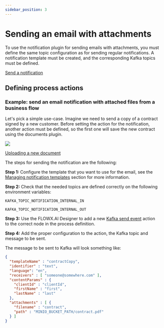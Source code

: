 ```yaml
---
sidebar_position: 3
---
```


# Sending an email with attachments

To use the notification plugin for sending emails with attachments, you must define the same topic configuration as for sending regular notifications. A notification template must be created, and the corresponding Kafka topics must be defined.

[Send a notification](sending-a-notification.md)

## **Defining process actions**

### Example: send an email notification with attached files from a business flow

Let's pick a simple use-case. Imagine we need to send a copy of a contract signed by a new customer. Before setting the action for the notification, another action must be defined, so the first one will save the new contract using the documents plugin.

![](https://s3.eu-west-1.amazonaws.com/docx.flowx.ai/2.13/send_email_notif_attach.jpeg)

[Uploading a new document](../../documents-plugin/using-documents-plugin/uploading-a-new-document.md)

The steps for sending the notification are the following:

**Step 1:** Configure the template that you want to use for the email, see the [Managing notification templates](managing-notification-templates) section for more information.

**Step 2:** Check that the needed topics are defined correctly on the following environment variables:

`KAFKA_TOPIC_NOTIFICATION_INTERNAL_IN`

`KAFKA_TOPIC_NOTIFICATION_INTERNAL_OUT`

**Step 3:** Use the FLOWX.AI Designer to add a new [Kafka send event](../../../../../building-blocks/node/message-send-received-task-node.md#configuring-a-message-send-task-node) action to the correct node in the process definition.

**Step 4:** Add the proper configuration to the action, the Kafka topic and message to be sent.

The message to be sent to Kafka will look something like:

```json
{
  "templateName" : "contractCopy",
  "identifier" : "text",
  "language": "en",
  "receivers" : [ "someone@somewhere.com" ],
  "contentParams" : {
    "clientId" : "clientId",
    "firstName" : "first",
    "lastName" : "last"
  },
  "attachments" : [ {
    "filename" : "contract",
    "path" : "MINIO_BUCKET_PATH/contract.pdf"
  } ]
}
```